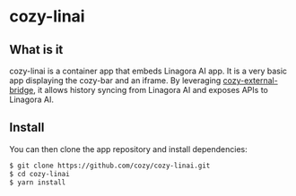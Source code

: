 # cozy-linai

## What is it

cozy-linai is a container app that embeds Linagora AI app. It is a very basic app displaying the cozy-bar and an iframe. By leveraging [cozy-external-bridge](https://github.com/cozy/cozy-libs/tree/master/packages/cozy-external-bridge), it allows history syncing from Linagora AI and exposes APIs to Linagora AI.

## Install

You can then clone the app repository and install dependencies:

```sh
$ git clone https://github.com/cozy/cozy-linai.git
$ cd cozy-linai
$ yarn install
```
